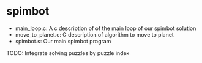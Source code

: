 spimbot
=======
* main_loop.c: A c description of of the main loop of our spimbot solution
* move_to_planet.c: C description of algorithm to move to planet
* spimbot.s: Our main spimbot program

TODO: Integrate solving puzzles by puzzle index
